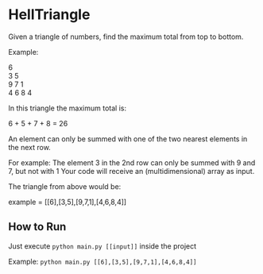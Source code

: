 # HellTriangle

Given a triangle of numbers, find the maximum total from top to bottom.

Example:

6 <br/>
3 5 <br/>
9 7 1 <br/>
4 6 8 4

In this triangle the maximum total is: 

6 + 5 + 7 + 8 = 26

An element can only be summed with one of the two nearest elements in the next row.

For example: The element 3 in the 2nd row can only be summed with 9 and 7, but not with 1 Your code will receive an (multidimensional) array as input.

The triangle from above would be:

example = [[6],[3,5],[9,7,1],[4,6,8,4]]

## How to Run

Just execute ```python main.py [[input]]``` inside the project

Example: ```python main.py [[6],[3,5],[9,7,1],[4,6,8,4]]```

